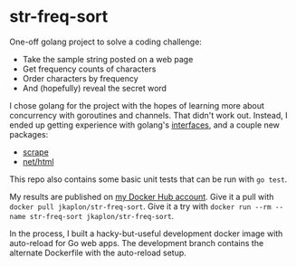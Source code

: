 # str-freq-sort
One-off golang project to solve a coding challenge:
- Take the sample string posted on a web page
- Get frequency counts of characters
- Order characters by frequency
- And (hopefully) reveal the secret word

I chose golang for the project with the hopes of learning more about concurrency with goroutines and channels.
That didn't work out.
Instead, I ended up getting experience with golang's [interfaces](https://gobyexample.com/interfaces), and a couple new packages:
- [scrape](github.com/yhat/scrape)
- [net/html](golang.org/x/net/html)

This repo also contains some basic unit tests that can be run with `go test`. 

My results are published on [my Docker Hub account](https://hub.docker.com/r/jkaplon/str-freq-sort/).
Give it a pull with `docker pull jkaplon/str-freq-sort`.
Give it a try with `docker run --rm --name str-freq-sort jkaplon/str-freq-sort`.

In the process, I built a hacky-but-useful development docker image with auto-reload for Go web apps.
The development branch contains the alternate Dockerfile with the auto-reload setup.

